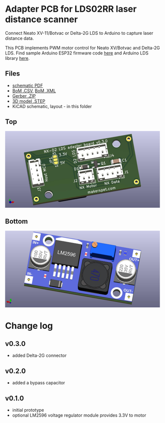 # Adapter PCB for LDS02RR laser distance scanner

Connect Neato XV-11/Botvac or Delta-2G LDS to Arduino to capture laser distance data.

This PCB implements PWM motor control for Neato XV/Botvac and Delta-2G LDS. Find
sample Arduino ESP32 firmware code [here](https://github.com/kaiaai/LDS02RR_ESP32)
and Arduino LDS library [here](https://github.com/kaiaai/LDS).

## Files
- [schematic PDF](output/NeatoXV11_Delta2G_adapter_schematic.pdf)
- [BoM .CSV](output/NeatoXV11_Delta2G_adapter_BOM.csv), [BoM .XML](output/NeatoXV11_Delta2G_adapter_BOM.xml)
- [Gerber .ZIP](output/NeatoXV11_Delta2G_adapter_gerber.zip)
- [3D model .STEP](output/NeatoXV11_Delta2G_adapter.step)
- KiCAD schematic, layout - in this folder

## Top
![PCB 3D view from top](output/NeatoXV11_Delta2G_adapter_top.jpg)

## Bottom
![PCB 3D view from top](output/NeatoXV11_Delta2G_adapter_bottom.jpg)

# Change log

## v0.3.0
- added Delta-2G connector

## v0.2.0
- added a bypass capacitor

## v0.1.0
- initial prototype
- optional LM2596 voltage regulator module provides 3.3V to motor